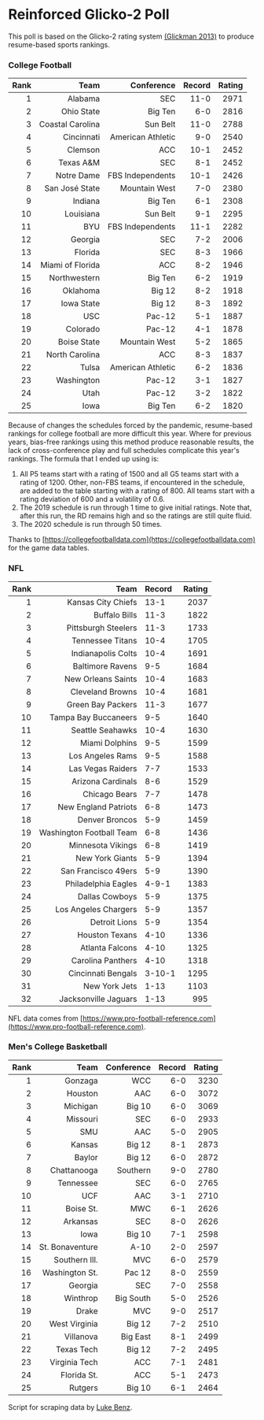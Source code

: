 # Reinforced Glicko-2 Poll

This poll is based on the Glicko-2 rating system [\(Glickman 2013\)](http://glicko.net/glicko/glicko2.pdf) to produce resume-based sports rankings.

### College Football
| Rank  | Team                 | Conference           | Record   | Rating |
| ---:  | ---:                 | ---:                 | ---:     | ---:   |
| 1     | Alabama              | SEC                  | 11-0     | 2971   |
| 2     | Ohio State           | Big Ten              | 6-0      | 2816   |
| 3     | Coastal Carolina     | Sun Belt             | 11-0     | 2788   |
| 4     | Cincinnati           | American Athletic    | 9-0      | 2540   |
| 5     | Clemson              | ACC                  | 10-1     | 2452   |
| 6     | Texas A&M            | SEC                  | 8-1      | 2452   |
| 7     | Notre Dame           | FBS Independents     | 10-1     | 2426   |
| 8     | San José State       | Mountain West        | 7-0      | 2380   |
| 9     | Indiana              | Big Ten              | 6-1      | 2308   |
| 10    | Louisiana            | Sun Belt             | 9-1      | 2295   |
| 11    | BYU                  | FBS Independents     | 11-1     | 2282   |
| 12    | Georgia              | SEC                  | 7-2      | 2006   |
| 13    | Florida              | SEC                  | 8-3      | 1966   |
| 14    | Miami of Florida	   | ACC                  | 8-2      | 1946   |
| 15    | Northwestern         | Big Ten              | 6-2      | 1919   |
| 16    | Oklahoma             | Big 12               | 8-2      | 1918   |
| 17    | Iowa State           | Big 12               | 8-3      | 1892   |
| 18    | USC                  | Pac-12               | 5-1      | 1887   |
| 19    | Colorado             | Pac-12               | 4-1      | 1878   |
| 20    | Boise State          | Mountain West        | 5-2      | 1865   |
| 21    | North Carolina       | ACC                  | 8-3      | 1837   |
| 22    | Tulsa                | American Athletic    | 6-2      | 1836   |
| 23    | Washington           | Pac-12               | 3-1      | 1827   |
| 24    | Utah                 | Pac-12               | 3-2      | 1822   |
| 25    | Iowa                 | Big Ten              | 6-2      | 1820   |

Because of changes the schedules forced by the pandemic, resume-based rankings for college football are more difficult this year. Where for previous years, bias-free rankings using this method produce reasonable results, the lack of cross-conference play and full schedules complicate this year's rankings. The formula that I ended up using is:

1. All P5 teams start with a rating of 1500 and all G5 teams start with a rating of 1200. Other, non-FBS teams, if encountered in the schedule, are added to the table starting with a rating of 800. All teams start with a rating deviation of 600 and a volatility of 0.6.
2. The 2019 schedule is run through 1 time to give initial ratings. Note that, after this run, the RD remains high and so the ratings are still quite fluid.
3. The 2020 schedule is run through 50 times.

Thanks to [https://collegefootballdata.com](https://collegefootballdata.com) for the game data tables.

### NFL
| Rank  | Team                       | Record   | Rating |
| ---:  | ---:                       | :---     | ---:   |
| 1     | Kansas City Chiefs         | 13-1     | 2037   |
| 2     | Buffalo Bills              | 11-3     | 1822   |
| 3     | Pittsburgh Steelers        | 11-3     | 1733   |
| 4     | Tennessee Titans           | 10-4     | 1705   |
| 5     | Indianapolis Colts         | 10-4     | 1691   |
| 6     | Baltimore Ravens           | 9-5      | 1684   |
| 7     | New Orleans Saints         | 10-4     | 1683   |
| 8     | Cleveland Browns           | 10-4     | 1681   |
| 9     | Green Bay Packers          | 11-3     | 1677   |
| 10    | Tampa Bay Buccaneers       | 9-5      | 1640   |
| 11    | Seattle Seahawks           | 10-4     | 1630   |
| 12    | Miami Dolphins             | 9-5      | 1599   |
| 13    | Los Angeles Rams           | 9-5      | 1588   |
| 14    | Las Vegas Raiders          | 7-7      | 1533   |
| 15    | Arizona Cardinals          | 8-6      | 1529   |
| 16    | Chicago Bears              | 7-7      | 1478   |
| 17    | New England Patriots       | 6-8      | 1473   |
| 18    | Denver Broncos             | 5-9      | 1459   |
| 19    | Washington Football Team   | 6-8      | 1436   |
| 20    | Minnesota Vikings          | 6-8      | 1419   |
| 21    | New York Giants            | 5-9      | 1394   |
| 22    | San Francisco 49ers        | 5-9      | 1390   |
| 23    | Philadelphia Eagles        | 4-9-1    | 1383   |
| 24    | Dallas Cowboys             | 5-9      | 1375   |
| 25    | Los Angeles Chargers       | 5-9      | 1357   |
| 26    | Detroit Lions              | 5-9      | 1354   |
| 27    | Houston Texans             | 4-10     | 1336   |
| 28    | Atlanta Falcons            | 4-10     | 1325   |
| 29    | Carolina Panthers          | 4-10     | 1318   |
| 30    | Cincinnati Bengals         | 3-10-1   | 1295   |
| 31    | New York Jets              | 1-13     | 1103   |
| 32    | Jacksonville Jaguars       | 1-13     | 995    |

NFL data comes from [https://www.pro-football-reference.com](https://www.pro-football-reference.com).

### Men's College Basketball
| Rank  | Team                 | Conference | Record   | Rating |
| ---:  | ---:                 | ---:       | ---:     | ---:   |
| 1     | Gonzaga              | WCC        | 6-0      | 3230   |
| 2     | Houston              | AAC        | 6-0      | 3072   |
| 3     | Michigan             | Big 10     | 6-0      | 3069   |
| 4     | Missouri             | SEC        | 6-0      | 2933   |
| 5     | SMU                  | AAC        | 5-0      | 2905   |
| 6     | Kansas               | Big 12     | 8-1      | 2873   |
| 7     | Baylor               | Big 12     | 6-0      | 2872   |
| 8     | Chattanooga          | Southern   | 9-0      | 2780   |
| 9     | Tennessee            | SEC        | 6-0      | 2765   |
| 10    | UCF                  | AAC        | 3-1      | 2710   |
| 11    | Boise St.            | MWC        | 6-1      | 2626   |
| 12    | Arkansas             | SEC        | 8-0      | 2626   |
| 13    | Iowa                 | Big 10     | 7-1      | 2598   |
| 14    | St. Bonaventure      | A-10       | 2-0      | 2597   |
| 15    | Southern Ill.        | MVC        | 6-0      | 2579   |
| 16    | Washington St.       | Pac 12     | 8-0      | 2559   |
| 17    | Georgia              | SEC        | 7-0      | 2558   |
| 18    | Winthrop             | Big South  | 5-0      | 2526   |
| 19    | Drake                | MVC        | 9-0      | 2517   |
| 20    | West Virginia        | Big 12     | 7-2      | 2510   |
| 21    | Villanova            | Big East   | 8-1      | 2499   |
| 22    | Texas Tech           | Big 12     | 7-2      | 2495   |
| 23    | Virginia Tech        | ACC        | 7-1      | 2481   |
| 24    | Florida St.          | ACC        | 5-1      | 2473   |
| 25    | Rutgers              | Big 10     | 6-1      | 2464   |

Script for scraping data by [Luke Benz](https://github.com/lbenz730/NCAA_Hoops).
